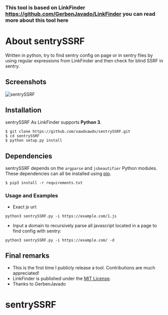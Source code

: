 ### This tool is based on LinkFinder https://github.com/GerbenJavado/LinkFinder you can read more about this tool here

# About sentrySSRF

Written in python, try to find sentry config on page or in sentry files by using regular expressions from LinkFinder and then check for blind SSRF in sentry.

## Screenshots

![sentrySSRF](https://sun9-9.userapi.com/c858336/v858336741/abd7f/0hRTywTmYKc.jpg "sentrySSRF")

## Installation

sentrySSRF As LinkFinder supports **Python 3**.

```
$ git clone https://github.com/xawdxawdx/sentrySSRF.git
$ cd sentrySSRF
$ python setup.py install
```

## Dependencies

sentrySSRF depends on the `argparse` and `jsbeautifier` Python modules. These dependencies can all be installed using [pip](https://pypi.python.org/pypi/pip).

```
$ pip3 install -r requirements.txt
```

### Usage and Examples

* Exact js url:

`python3 sentrySSRF.py -i https://example.com/1.js`

* Input a domain to recursively parse all javascript located in a page to find config with sentry:

`python3 sentrySSRF.py -i https://example.com/ -d`



## Final remarks
- This is the first time I publicly release a tool. Contributions are much appreciated!
- LinkFinder is published under the [MIT License](https://github.com/GerbenJavado/LinkFinder/blob/master/LICENSE).
- Thanks to GerbenJavado
# sentrySSRF
